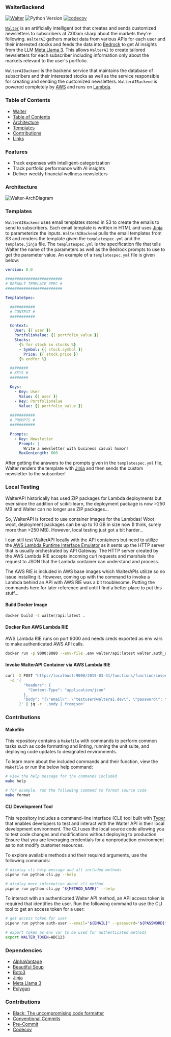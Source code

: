 ### WalterBackend

[![Walter](https://img.shields.io/badge/Walter-555555)](https://walterai.dev) ![Python Version](https://img.shields.io/badge/Python-3.12-green) [![codecov](https://codecov.io/gh/jwallace145/walter-backend/graph/badge.svg?token=OKI43GAC28)](https://codecov.io/gh/jwallace145/walter-backend)

[`Walter`](`https://walterai.io`) is an artificially intelligent bot that creates and sends customized newsletters to subscribers at 7:00am sharp about the markets they're following. `WalterAI` gathers market data from various APIs for each user and their interested stocks and feeds the data into [Bedrock](https://aws.amazon.com/bedrock/) to get AI insights from the LLM [Meta Llama 3](https://ai.meta.com/blog/meta-llama-3/). This allows `WalterAI` to create tailored newsletters for each subscriber including information only about the markets relevant to the user's portfolio.

`WalterAIBackend` is the backend service that maintains the database of subscribers and their interested stocks as well as the service responsible for creating and sending the customized newsletters. `WalterAIBackend` is powered completely by [AWS](https://aws.amazon.com/) and runs on [Lambda](https://aws.amazon.com/lambda/). 

### Table of Contents

* [Walter](#walter)
* [Table of Contents](#table-of-contents)
* [Architecture](#architecture)
* [Templates](#templates)
* [Contributions](#contributions)
* [Links](#links)

### Features

* Track expenses with intelligent-categorization
* Track portfolio performance with AI insights
* Deliver weekly financial wellness newsletters

### Architecture

![Walter-ArchDiagram](https://github.com/user-attachments/assets/5cbac20f-8366-4904-a5b5-0b2a43eb669c)

### Templates

`WalterAIBackend` uses email templates stored in S3 to create the emails to send to subscribers. Each email template is written in HTML and uses [Jinja](https://jinja.palletsprojects.com/en/3.1.x/api/) to parameterize the inputs. `WalterAIBackend` pulls the email templates from S3 and renders the template given the `templatespec.yml` and the `template.jinja` file. The `templatespec.yml` is the specification file that tells Walter the name of the parameters as well as the Bedrock prompts to use to get the parameter value. An example of a `templatespec.yml` file is given below:

```yaml
version: 0.0

#########################
# DEFAULT TEMPLATE SPEC #
#########################

TemplateSpec:

  ###########
  # CONTEXT #
  ###########

  Context:
    User: {{ user }}
    PortfolioValue: {{ portfolio_value }}
    Stocks:
      {% for stock in stocks %}
      - Symbol: {{ stock.symbol }}
        Price: {{ stock.price }}
      {% endfor %}

  ########
  # KEYS #
  ########

  Keys:
    - Key: User
      Value: {{ user }}
    - Key: PortfolioValue
      Value: {{ portfolio_value }}
      
  ###########
  # PROMPTS #
  ###########

  Prompts:
    - Key: Newsletter
      Prompt: |
        Write a newsletter with business casual humor!
      MaxGenLength: 600
```

After getting the answers to the prompts given in the `templatespec.yml` file, Walter renders the template with 
[Jinja](https://jinja.palletsprojects.com/en/3.1.x/api/) and then sends the custom newsletter to the subscriber!

### Local Testing

WalterAPI historically has used ZIP packages for Lambda deployments but ever since the addition of scikit-learn, the deployment package is now >250 MB and Walter can no longer use ZIP packages...

So, WalterAPI is forced to use container images for the Lambdas! Woot woot, deployment packages can be up to 10 GB in size now (I think, surely more than >250 MB). However, local testing just got a bit harder...

I can still test WalterAPI locally with the API containers but need to utilize the [AWS Lambda Runtime Interface Emulator](https://github.com/aws/aws-lambda-runtime-interface-emulator) as it sents up the HTTP server that is usually orchestrated by API Gateway. The HTTP server created by the AWS Lambda RIE accepts incoming curl requests and marshals the request to JSON that the Lambda container can understand and process.

The AWS RIE is included in AWS base images which WalterAPIs utilize so no issue installing it. However, coming up with the command to invoke a Lambda behind an API with AWS RIE was a bit troublesome. Putting the commands here for later reference and until I find a better place to put this stuff...

#### Build Docker Image

```bash
docker build -t walter/api:latest . 
```

#### Docker Run AWS Lambda RIE

AWS Lambda RIE runs on port 9000 and needs creds exported as env vars to make authenticated AWS API calls. 

```bash
docker run -p 9000:8080 --env-file .env walter/api:latest walter.auth_user_entrypoint
```

#### Invoke WalterAPI Container via AWS Lambda RIE
```bash
curl -X POST "http://localhost:9000/2015-03-31/functions/function/invocations" \
  -d '{
        "headers": {
          "Content-Type": "application/json"
        },
        "body": "{\"email\": \"testuser@walterai.dev\", \"password\": \"testpassword\"}"
      }' | jq -r '.body | fromjson'
```

### Contributions

#### Makefile

This repository contains a `Makefile` with commands to perform common tasks such as code formatting and linting, running the unit suite, and deploying code updates to designated environments. 

To learn more about the included commands and their function, view the `Makefile` or run the below help command:

```bash
# view the help message for the commands included
make help

# for example, run the following command to format source code
make format
```

#### CLI Development Tool

This repository includes a command-line interface (CLI) tool built with [Typer](https://typer.tiangolo.com/) that
enables developers to test and interact with the Walter API in their local development environment. The CLI uses the
local source code allowing you to test code changes and modifications without deploying to production. Ensure that you are leveraging credentials for a nonproduction environment as to not modify customer resources.

To explore available methods and their required arguments, use the
following commands:

```bash
# display cli help message and all included methods
pipenv run python cli.py --help

# display more information about cli method
pipenv run python cli.py "${METHOD_NAME}" --help
```

To interact with an authenticated Walter API method, an API access token is required that identifies the user. Run the following command to use the CLI tool to get an access token for a user:

```bash
# get access token for user
pipenv run python auth-user --email="${EMAIL}" --password="${PASSWORD}"

# export token as env var to be used for authenticated methods
export WALTER_TOKEN=ABC123
```

### Dependencies

* [AlphaVantage](https://www.alphavantage.co/documentation/)
* [Beautiful Soup](https://www.crummy.com/software/BeautifulSoup/bs4/doc/)
* [Boto3](https://boto3.amazonaws.com/v1/documentation/api/latest/reference/services/index.html)
* [Jinja](https://jinja.palletsprojects.com/en/stable/)
* [Meta Llama 3](https://ai.meta.com/blog/meta-llama-3/)
* [Polygon](https://polygon.io/)

### Contributions

* [Black: The uncompromising code formatter](https://black.readthedocs.io/en/stable/)
* [Conventional Commits](https://www.conventionalcommits.org/en/v1.0.0/)
* [Pre-Commit](https://github.com/pre-commit/pre-commit)
* [Codecov](https://about.codecov.io/)



